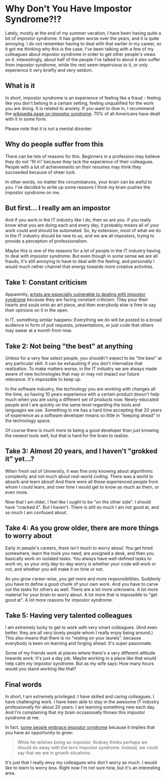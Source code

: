 # Why Don't You Have Impostor Syndrome?!?
Lately, mostly at the end of my summer vacation, I have been having quite a bit of impostor syndrome. It has gotten worse over the years, and it is quite annoying. I do not remember having to deal with that earlier in my career, so it got me thinking why this is the case. I've been talking with a few of my colleagues about impostor syndrome in order to get other people's views on it. Interestingly, about half of the people I've talked to about it also suffer from impostor syndrome, while the rest seem impervious to it, or only experience it very briefly and very seldom.

## What is it
In short, impostor syndrome is an experience of feeling like a fraud - feeling like you don't belong in a certain setting, feeling unqualified for the work you are doing. It is related to anxiety. If you want to dive in, I recommend the [wikipedia page on impostor syndrome](https://en.wikipedia.org/wiki/Impostor_syndrome). 70% of all Americans have dealt with it in some form.

Please note that it is *not* a mental disorder.

## Why do people suffer from this 
There can be lots of reasons for this. Beginners in a profession may believe they do not "fit in" because they lack the experience of their colleagues. People with a lot of achievements on their resumes may think they succeeded because of sheer luck.

In other words, no matter the circumstances, your brain can be awful to you. I've decided to write up some reasons I think my brain pushes the impostor syndrome on me.

## But first... I really am an impostor
And if you work in the IT industry like I do, then so are you. If you really know what you are doing each and every day, it probably means all of your work could and should be automated. So, by extension, most of what we do in the IT industry should be new to us, and we are all impostors, trying to provide a perception of professionalism.

Maybe this is one of the reasons for a lot of people in the IT industry having to deal with impostor syndrome. But even though in some sense we are all frauds, it's still annoying to have to deal with the feeling, and personally I would much rather channel that energy towards more creative activities.

## Take 1: Constant criticism
Apparently, [artists are especially vulnerable to dealing with impostor syndrome](https://www.youtube.com/watch?v=whyUPLJZljE) because they are facing constant criticism: They pour their hearts and souls onto an art piece, and then everybody else is free to say their opinions on it in the open.

In IT, something similar happens: Everything we do will be posted to a broad audience in form of pull requests, presentations, or just code that others may swear at a month from now.

## Take 2: Not being "the best" at anything
Unless for a very few select people, you shouldn't expect to be "the best" at any particular skill. It can be exhausting if you don't internalize that realization. To make matters worse, in the IT industry we are always made aware of new technologies that may or may not impact our future relevance. It's impossible to keep up.

In the software industry, the technology you are working with changes all the time, so having 10 years experience with a certain product doesn't help much when you are using a different set of products now. Newly-educated people and I are quickly on the same level regarding the tools and languages we use. Something in me has a hard time accepting that 20 years of experience as a software developer means so little in "keeping ahead" in the technology space.

Of course there is much more to being a good developer than just knowing the newest tools well, but that is hard for the brain to realize.

## Take 3: Almost 20 years, and I haven't "grokked it" yet...?
When fresh out of University, it was fine only knowing about algorithmic complexity and not much about real-world coding. There was a world to absorb and learn about! And there were all these experienced people from whom I could learn, and over time I would get to know as much as them, or even more.

Now that I am older, I feel like I ought to be "on the other side". I should have "cracked it". But I haven't. There is still so much I am not good at, and so much I am confused about.

## Take 4: As you grow older, there are more things to worry about
Early in people's careers, there isn't much to worry about: You get hired somewhere, learn the tools you need, are assigned a desk, and then you basically work on isolated tasks. You always have well-defined tasks to work on, so your only day-to-day worry is whether your code will work or not, and whether you will make it on time or not.

As you grow career-wise, you get more and more responsibilities. Suddenly you have to define a good chunk of your own work. And you have to carve out the tasks for others as well. There are a lot more unknowns. A lot more material for your brain to worry about. A lot more that is impossible to "get good at". A lot more reasons for impostor syndrome.

## Take 5: Having very talented colleagues
I am extremely lucky to get to work with very smart colleagues. (And even better, they are all very lovely people whom I really enjoy being around.) This also means that there is no "resting on your laurels", because everybody is keen on learning and forging ahead. It's super passionate.

Some of my friends work at places where there's a very different attitude towards work: It's just a day job. Maybe working in a place like that would help calm my impostor syndrome. But as my wife says: How many hours would you stand working like that?

## Final words
In short, I am extremely privileged. I have skilled and caring colleagues. I have challenging work. I have been able to stay in the awesome IT industry professionally for about 20 years. I am learning something new each day. And I'm complaining that my brain occasionally throws this impostor syndrome at me.

In fact, [some people embrace impostor syndrome](https://www.pluralsight.com/blog/teams/vias-rodney-cox-talks-impostor-syndrome-and-team-building) because it implies that you have an opportunity to grow:
> While he relishes being an impostor, Rodney thinks perhaps we should do away with the term impostor syndrome. Instead, we could say that we are in growth situations.

It's just that I really envy my colleagues who don't worry as much. I would like to learn to worry less. Right now I'm not sure how, but it's an interesting area.